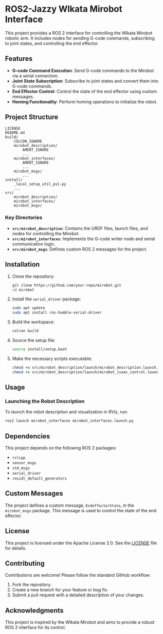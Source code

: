 # ROS2-Jazzy Wlkata Mirobot Interface

This project provides a ROS 2 interface for controlling the Wlkata Mirobot robotic arm. It includes nodes for sending G-code commands, subscribing to joint states, and controlling the end effector.

## Features

- **G-code Command Execution**: Send G-code commands to the Mirobot via a serial connection.
- **Joint State Subscription**: Subscribe to joint states and convert them into G-code commands.
- **End Effector Control**: Control the state of the end effector using custom messages.
- **Homing Functionality**: Perform homing operations to initialize the robot.

## Project Structure

```
LICENSE
README.md
build/
    COLCON_IGNORE
    mirobot_description/
        AMENT_IGNORE
        ...
    mirobot_interfaces/
        AMENT_IGNORE
        ...
    mirobot_msgs/
        ...
install/
    _local_setup_util_ps1.py
    ...
src/
    mirobot_description/
    mirobot_interfaces/
    mirobot_msgs/
```

### Key Directories

- **`src/mirobot_description`**: Contains the URDF files, launch files, and nodes for controlling the Mirobot.
- **`src/mirobot_interfaces`**: Implements the G-code writer node and serial communication logic.
- **`src/mirobot_msgs`**: Defines custom ROS 2 messages for the project.

## Installation

1. Clone the repository:
   ```bash
   git clone https://github.com/your-repo/mirobot.git
   cd mirobot
   ```

2. Install the `serial_driver` package:
   ```bash
   sudo apt update
   sudo apt install ros-humble-serial-driver
   ```

3. Build the workspace:
   ```bash
   colcon build
   ```

4. Source the setup file:
   ```bash
   source install/setup.bash
   ```

5. Make the necessary scripts executable:
   ```bash
   chmod +x src/mirobot_description/launch/mirobot_description.launch.py
   chmod +x src/mirobot_description/launch/mirobot_isaac_control.launch.py
   ```

## Usage

### Launching the Robot Description

To launch the robot description and visualization in RViz, run:
```bash
ros2 launch mirobot_interfaces mirobot_interfaces.launch.py
```

## Dependencies

This project depends on the following ROS 2 packages:

- `rclcpp`
- `sensor_msgs`
- `std_msgs`
- `serial_driver`
- `rosidl_default_generators`

## Custom Messages

The project defines a custom message, `EndeffectorState`, in the `mirobot_msgs` package. This message is used to control the state of the end effector.

## License

This project is licensed under the Apache License 2.0. See the [LICENSE](LICENSE) file for details.

## Contributing

Contributions are welcome! Please follow the standard GitHub workflow:

1. Fork the repository.
2. Create a new branch for your feature or bug fix.
3. Submit a pull request with a detailed description of your changes.

## Acknowledgments

This project is inspired by the Wlkata Mirobot and aims to provide a robust ROS 2 interface for its control.
